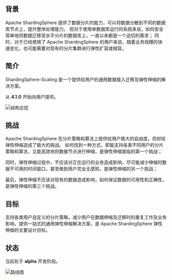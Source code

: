 
## 背景

Apache ShardingSphere 提供了数据分片的能力，可以将数据分散到不同的数据库节点上，提升整体处理能力。
但对于使用单数据库运行的系统来说，如何安全简单地将数据迁移至水平分片的数据库上，一直以来都是一个迫切的需求；
同时，对于已经使用了 Apache ShardingSphere 的用户来说，随着业务规模的快速变化，也可能需要对现有的分片集群进行弹性扩容或缩容。

## 简介

ShardingSphere-Scaling 是一个提供给用户的通用数据接入迁移及弹性伸缩的解决方案。

从 **4.1.0** 开始向用户提供。

![结构总揽](https://shardingsphere.apache.org/document/current/img/scaling/scaling-overview.cn.png)

## 挑战

Apache ShardingSphere 在分片策略和算法上提供给用户极大的自由度，但却给弹性伸缩造成了极大的挑战。
如何找到一种方式，即能支持各类不同用户的分片策略和算法，又能高效地将数据节点进行伸缩，是弹性伸缩面临的第一个挑战；

同时，弹性伸缩过程中，不应该对正在运行的业务造成影响，尽可能减少伸缩时数据不可用的时间窗口，甚至做到用户完全无感知，是弹性伸缩的另一个挑战；

最后，弹性伸缩不应该对现有的数据造成影响，如何保证数据的可用性和正确性，是弹性伸缩的第三个挑战。

## 目标

支持各类用户自定义的分片策略，减少用户在数据伸缩及迁移时的重复工作及业务影响，提供一站式的通用弹性伸缩解决方案，是 Apache ShardingSphere 弹性伸缩的主要设计目标。

## 状态

当前处于 **alpha** 开发阶段。

![路线图](https://shardingsphere.apache.org/document/current/img/scaling/roadmap.cn.png)
